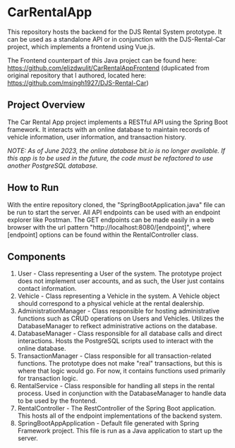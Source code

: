 # CarRentalApp
This repository hosts the backend for the DJS Rental System prototype. It can be used as a standalone API or in conjunction with the DJS-Rental-Car project, which implements a frontend using Vue.js.

The Frontend counterpart of this Java project can be found here: https://github.com/elizdwulit/CarRentalAppFrontend 
(duplicated from original repository that I authored, located here: https://github.com/msingh1927/DJS-Rental-Car)


## Project Overview
The Car Rental App project implements a RESTful API using the Spring Boot framework. It interacts with an online database to maintain records of vehicle information, user information, and transaction history.

*NOTE: As of June 2023, the online database bit.io is no longer available. If this app is to be used in the future, the code must be refactored to use another PostgreSQL database.*

## How to Run
With the entire repository cloned, the "SpringBootApplication.java" file can be run to start the server.
All API endpoints can be used with an endpoint explorer like Postman.
The GET endpoints can be made easily in a web browser with the url pattern "http://localhost:8080/[endpoint]", where [endpoint] options can be found within the RentalController class.

## Components
1. User - Class representing a User of the system. The prototype project does not implement user accounts, and as such, the User just contains contact information.
2. Vehicle - Class representing a Vehicle in the system. A Vehicle object should correspond to a physical vehicle at the rental dealership.
3. AdministrationManager - Class responsible for hosting administrative functions such as CRUD operations on Users and Vehicles. Utilizes the DatabaseManager to refkect administrative actions on the database.
4. DatabaseManager - Class responsible for all database calls and direct interactions. Hosts the PostgreSQL scripts used to interact with the online database.
5. TransactionManager - Class responsible for all transaction-related functions. The prototype does not make "real" transactions, but this is where that logic would go. For now, it contains functions used primarily for transaction logic.
6. RentalService - Class responsible for handling all steps in the rental process. Used in conjunction with the DatabaseManager to handle data to be used by the frontend.
7. RentalController - The RestController of the Spring Boot application. This hosts all of the endpoint implementations of the backend system.
8. SpringBootAppApplication - Default file generated with Spring Framework project. This file is run as a Java application to start up the server.
